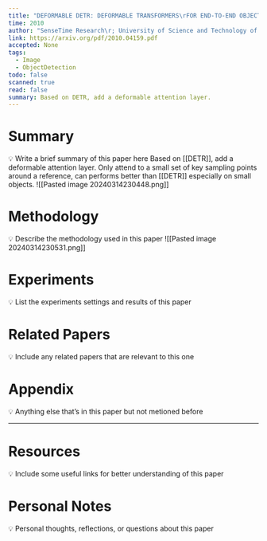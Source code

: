 ```yaml
---
title: "DEFORMABLE DETR: DEFORMABLE TRANSFORMERS\rFOR END-TO-END OBJECT DETECTION"
time: 2010
author: "SenseTime Research\r; University of Science and Technology of China\r; The Chinese University of Hong Kong"
link: https://arxiv.org/pdf/2010.04159.pdf
accepted: None
tags:
  - Image
  - ObjectDetection
todo: false
scanned: true
read: false
summary: Based on DETR, add a deformable attention layer.
---
```

# Summary
💡 Write a brief summary of this paper here
Based on [[DETR]], add a deformable attention layer.
Only attend to a small set of key sampling points around a reference, can performs better than [[DETR]] especially on small objects.
![[Pasted image 20240314230448.png]]

# Methodology
💡 Describe the methodology used in this paper
![[Pasted image 20240314230531.png]]
# Experiments
💡 List the experiments settings and results of this paper

# Related Papers
💡 Include any related papers that are relevant to this one

# Appendix
💡 Anything else that’s in this paper but not metioned before

---
# Resources
💡 Include some useful links for better understanding of this paper

# Personal Notes
💡 Personal thoughts, reflections, or questions about this paper